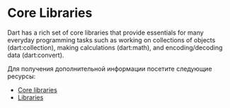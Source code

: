 # Core Libraries

Dart has a rich set of core libraries that provide essentials for many everyday programming tasks such as working on collections of objects (dart:collection), making calculations (dart:math), and encoding/decoding data (dart:convert).

Для получения дополнительной информации посетите следующие ресурсы:

- [Core libraries](https://dart.dev/guides/libraries)
- [Libraries](https://api.flutter.dev/)
